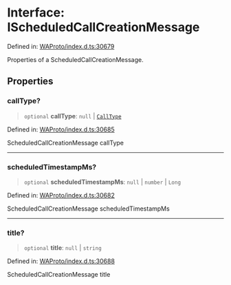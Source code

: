 # Interface: IScheduledCallCreationMessage

Defined in: [WAProto/index.d.ts:30679](https://github.com/Fokusdotid/Baileys/blob/d7495b24bcd136e35724329fba661cfcc0bc8eed/WAProto/index.d.ts#L30679)

Properties of a ScheduledCallCreationMessage.

## Properties

### callType?

> `optional` **callType**: `null` \| [`CallType`](../namespaces/ScheduledCallCreationMessage/enumerations/CallType.md)

Defined in: [WAProto/index.d.ts:30685](https://github.com/Fokusdotid/Baileys/blob/d7495b24bcd136e35724329fba661cfcc0bc8eed/WAProto/index.d.ts#L30685)

ScheduledCallCreationMessage callType

***

### scheduledTimestampMs?

> `optional` **scheduledTimestampMs**: `null` \| `number` \| `Long`

Defined in: [WAProto/index.d.ts:30682](https://github.com/Fokusdotid/Baileys/blob/d7495b24bcd136e35724329fba661cfcc0bc8eed/WAProto/index.d.ts#L30682)

ScheduledCallCreationMessage scheduledTimestampMs

***

### title?

> `optional` **title**: `null` \| `string`

Defined in: [WAProto/index.d.ts:30688](https://github.com/Fokusdotid/Baileys/blob/d7495b24bcd136e35724329fba661cfcc0bc8eed/WAProto/index.d.ts#L30688)

ScheduledCallCreationMessage title
